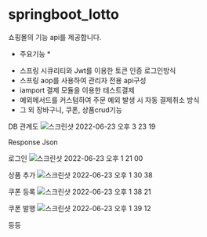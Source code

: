 # springboot_lotto

쇼핑몰의 기능 api를 제공합니다.

* 주요기능 *
- 스프링 시큐리티와 Jwt를 이용한 토큰 인증 로그인방식
- 스프링 aop를 사용하여 관리자 전용 api구성
- iamport 결제 모듈을 이용한 테스트결제
- 예외메서드를 커스텀하여 주문 예외 발생 시 자동 결제취소 방식
- 그 외 장바구니, 쿠폰, 상품crud기능


DB 관계도
![스크린샷 2022-06-23 오후 3 23 19](https://user-images.githubusercontent.com/91492469/175825724-c384fc72-7a82-4db2-ad9b-63505332735d.png)


Response Json

로그인 
![스크린샷 2022-06-23 오후 1 21 00](https://user-images.githubusercontent.com/91492469/175825630-ca376153-f68a-4fb5-9882-01a74f052284.png)

상품 추가
![스크린샷 2022-06-23 오후 1 30 38](https://user-images.githubusercontent.com/91492469/175825664-26acd62f-dcdd-409a-87a2-dd5624a19c47.png)

쿠폰 등록
![스크린샷 2022-06-23 오후 1 38 21](https://user-images.githubusercontent.com/91492469/175825680-b5c003a8-d0c6-4101-b2ec-fdfe28877fb5.png)

쿠폰 발행
![스크린샷 2022-06-23 오후 1 39 12](https://user-images.githubusercontent.com/91492469/175825709-c81b4d0f-e53f-4492-92fa-6387e9f22957.png)

등등

